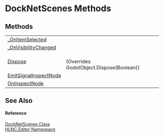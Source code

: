 # DockNetScenes Methods




## Methods
<table>
<tr>
<td><a href="M_HLNC_Editor_DockNetScenes__OnItemSelected">_OnItemSelected</a></td>
<td> </td></tr>
<tr>
<td><a href="M_HLNC_Editor_DockNetScenes__OnVisibilityChanged">_OnVisibilityChanged</a></td>
<td> </td></tr>
<tr>
<td><a href="M_HLNC_Editor_DockNetScenes_Dispose">Dispose</a></td>
<td><br />(Overrides GodotObject.Dispose(Boolean))</td></tr>
<tr>
<td><a href="M_HLNC_Editor_DockNetScenes_EmitSignalInspectNode">EmitSignalInspectNode</a></td>
<td> </td></tr>
<tr>
<td><a href="M_HLNC_Editor_DockNetScenes_OnInspectNode">OnInspectNode</a></td>
<td> </td></tr>
</table>

## See Also


#### Reference
<a href="T_HLNC_Editor_DockNetScenes">DockNetScenes Class</a>  
<a href="N_HLNC_Editor">HLNC.Editor Namespace</a>  
